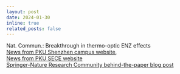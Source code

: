 ```yaml
---
layout: post
date: 2024-01-30
inline: true
related_posts: false
---
```


Nat. Commun.: Breakthrough in thermo-optic ENZ effects
<br>
[News from PKU Shenzhen campus website](https://news.pkusz.edu.cn/info/1003/8146.htm), <br>[News from PKU SECE website](https://www.ece.pku.edu.cn/info/1007/2725.htm)
<br>
[Springer-Nature Research Community behind-the-paper blog post](https://communities.springernature.com/posts/towards-photonic-on-chip-integration-strong-linear-and-nonlinear-thermo-optic-effects-enhanced-by-near-zero-permittivity-on-a-nanolayer)
